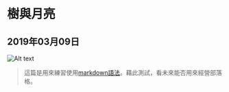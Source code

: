 # 樹與月亮
## 2019年03月09日

![Alt text](https://lazyteatime.github.io/2019/2019-03-09/moon.jpg "學校拍的月亮圖片")

>這篇是用來練習使用[markdown語法](https://markdown.tw/ "Markdown網站")。藉此測試，看未來能否用來經營部落格。
